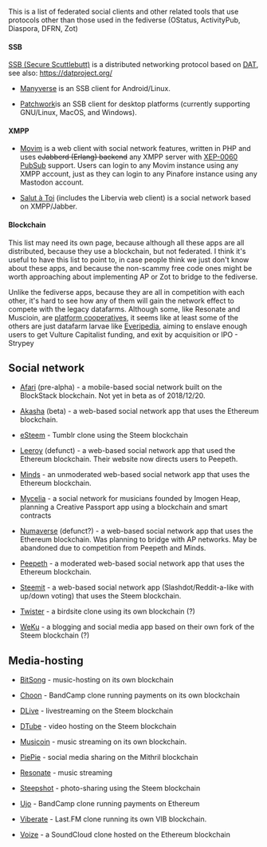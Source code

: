 This is a list of federated social clients and other related tools that use protocols other than those used in the fediverse (OStatus, ActivityPub, Diaspora, DFRN, Zot)

#### SSB

[SSB (Secure Scuttlebutt)](https://www.scuttlebutt.nz/) is a distributed networking protocol based on [DAT](https://www.datprotocol.com/), see also: https://datproject.org/

* [Manyverse](https://www.manyver.se/) is an SSB client for Android/Linux.

* [Patchwork](https://github.com/ssbc/patchwork/)is an SSB client for desktop platforms (currently supporting GNU/Linux, MacOS, and Windows).

#### XMPP

* [Movim](https://movim.eu) is a web client with social network features, written in PHP and uses ~~eJabberd (Erlang) backend~~ any XMPP server with [XEP-0060 PubSub](https://xmpp.org/extensions/xep-0060.html) support. Users can login to any Movim instance using any XMPP account, just as they can login to any Pinafore instance using any Mastodon account.

* [Salut à Toi](http://salut-a-toi.org/) (includes the Libervia web client) is a social network based on XMPP/Jabber.


#### Blockchain

This list may need its own page, because although all these apps are all distributed, because they use a blockchain, but not federated. I think it's useful to have this list to point to, in case people think we just don't know about these apps, and because the non-scammy free code ones might be worth approaching about implementing AP or Zot to bridge to the fediverse.

Unlike the fediverse apps, because they are all in competition with each other, it's hard to see how any of them will gain the network effect to compete with the legacy datafarms. Although some, like Resonate and Muscioin, are [platform cooperatives](https://www.opendemocracy.net/oliver-sylvester-bradley/ours-to-hack-and-own), it seems like at least some of the others are just datafarm larvae like [Everipedia](https://davidgerard.co.uk/blockchain/2018/10/13/everipedia-the-wikipedia-for-being-wrong-but-on-the-blockchain/), aiming to enslave enough users to get Vulture Capitalist funding, and exit by acquisition or IPO - Strypey

## Social network

* [Afari](https://www.afari.io/) (pre-alpha) - a mobile-based social network built on the BlockStack blockchain. Not yet in beta as of 2018/12/20.

* [Akasha](https://akasha.world/) (beta) - a web-based social network app that uses the Ethereum blockchain.

* [eSteem](https://esteem.app/) - Tumblr clone using the Steem blockchain

* [Leeroy](https://leeroy.io/) (defunct) - a web-based social network app that used the Ethereum blockchain. Their website now directs users to Peepeth.

* [Minds](http://minds.com/) - an unmoderated web-based social network app that uses the Ethereum blockchain.

* [Mycelia](http://myceliaformusic.org/) - a social network for musicians founded by Imogen Heap, planning a Creative Passport app using a blockchain and smart contracts

* [Numaverse](https://numaverse.com/) (defunct?) - a web-based social network app that uses the Ethereum blockchain. Was planning to bridge with AP networks. May be abandoned due to competition from Peepeth and Minds.

* [Peepeth](https://peepeth.com/) - a moderated web-based social network app that uses the Ethereum blockchain.

* [Steemit](https://steemit.com) - a web-based social network app (Slashdot/Reddit-a-like with up/down voting) that uses the Steem blockchain.

* [Twister](http://twister.net.co/) - a birdsite clone using its own blockchain (?)

* [WeKu](https://weku.io/) - a blogging and social media app based on their own fork of the Steem blockchain (?)

## Media-hosting

* [BitSong](https://bitsong.io/) - music-hosting on its own blockchain

* [Choon](https://choon.co/) - BandCamp clone running payments on its own blockchain

* [DLive](https://dlive.tv/) - livestreaming on the Steem blockchain

* [DTube](https://d.tube/) - video hosting on the Steem blockchain

* [Musicoin](https://musicoin.org/) - music streaming on its own blockchain.

* [PiePie](https://piepieapp.com/) - social media sharing on the Mithril blockchain

* [Resonate](http://resonate.is/) - music streaming

* [Steepshot](https://steepshot.io/) - photo-sharing using the Steem blockchain

* [Ujo](https://ujomusic.com/) - BandCamp clone running payments on Ethereum

* [Viberate](https://www.viberate.io/) - Last.FM clone running its own VIB blockchain.

* [Voize](https://www.voise.com/) - a SoundCloud clone hosted on the Ethereum blockchain